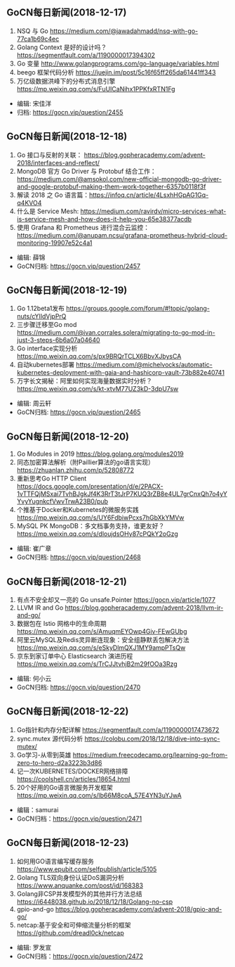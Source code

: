 ## GoCN每日新闻(2018-12-17)

1. NSQ 与 Go https://medium.com/@jawadahmadd/nsq-with-go-77ca1b69c4ec
2. Golang Context 是好的设计吗？https://segmentfault.com/a/1190000017394302
3. Go 变量 http://www.golangprograms.com/go-language/variables.html
4. beego 框架代码分析 https://juejin.im/post/5c16f65ff265da61441ff343
5. 万亿级数据洪峰下的分布式消息引擎 https://mp.weixin.qq.com/s/FuUICaNihx1PPKfxRTN1Fg

- 编辑: 宋佳洋 
- 归档: https://gocn.vip/question/2455  

## GoCN每日新闻(2018-12-18)

1. Go 接口与反射的关联： https://blog.gopheracademy.com/advent-2018/interfaces-and-reflect/
2. MongoDB 官方 Go Driver 与 Protobuf 结合工作：https://medium.com/@amsokol.com/new-official-mongodb-go-driver-and-google-protobuf-making-them-work-together-6357b0118f3f
3. 解读 2018 之 Go 语言篇：https://infoq.cn/article/4LsxhHGpAG1Gq-q4KVO4
4. 什么是 Service Mesh: https://medium.com/ravirdv/micro-services-what-is-service-mesh-and-how-does-it-help-you-65e38377acdb
5. 使用 Grafana 和 Prometheus 进行混合云监控： https://medium.com/@anupam.ncsu/grafana-prometheus-hybrid-cloud-monitoring-19907e52c4a1

- 编辑: 薛锦
- GoCN归档:  https://gocn.vip/question/2457

## GoCN每日新闻(2018-12-19)

1. Go 1.12beta1发布 https://groups.google.com/forum/#!topic/golang-nuts/cYlIdVjpPrQ
2. 三步骤迁移至Go mod https://medium.com/@ivan.corrales.solera/migrating-to-go-mod-in-just-3-steps-6b6a07a04640
3. Go interface实现分析 https://mp.weixin.qq.com/s/px9BRQrTCLX6BbvXJbysCA
4. 自动kubernetes部署 https://medium.com/@michelvocks/automatic-kubernetes-deployment-with-gaia-and-hashicorp-vault-73b882e40741
5. 万字长文揭秘：阿里如何实现海量数据实时分析？ https://mp.weixin.qq.com/s/kt-xtvM77UZ3kD-3dpU7sw

- 编辑: 周云轩
- GoCN归档:  https://gocn.vip/question/2465

## GoCN每日新闻(2018-12-20)

1. Go Modules in 2019  https://blog.golang.org/modules2019
2. 同态加密算法解析（附Paillier算法的go语言实现） https://zhuanlan.zhihu.com/p/52808772
3. 重新思考Go HTTP Client https://docs.google.com/presentation/d/e/2PACX-1vTTFQjMSxai7TvhBJgkJf4K3RrT3tJrP7KUQ3rZB8e4UL7grCnxQh7o4yYYvyYugnkcfVwvTrwA23B0/pub 
4. 个推基于Docker和Kubernetes的微服务实践  https://mp.weixin.qq.com/s/UY6FdbiwPcxs7hGbXkYMVw
5. MySQL PK MongoDB：多文档事务支持，谁更友好？ https://mp.weixin.qq.com/s/dloujdsOHy87cPQkY2oGzg

- 编辑: 崔广章
- GoCN归档:  https://gocn.vip/question/2468

## GoCN每日新闻(2018-12-21)

1. 有点不安全却又一亮的 Go unsafe.Pointer https://gocn.vip/article/1077
2. LLVM IR and Go https://blog.gopheracademy.com/advent-2018/llvm-ir-and-go/ 
3. 数据包在 Istio 网格中的生命周期 https://mp.weixin.qq.com/s/AmuqmEYOwp4Giv-FEwGUbg
4. 阿里云MySQL及Redis灵异断连现象：安全组静默丢包解决方法 https://mp.weixin.qq.com/s/eSkyDlmQXJ1MY9ampPTsQw
5. 京东到家订单中心 Elasticsearch 演进历程 https://mp.weixin.qq.com/s/TrCJJtvhjB2m29fOOa3Rzg

- 编辑: 何小云
- GoCN归档: https://gocn.vip/question/2470

## GoCN每日新闻(2018-12-22)

1. Go指针和内存分配详解 https://segmentfault.com/a/1190000017473672
2. sync.mutex 源代码分析 https://colobu.com/2018/12/18/dive-into-sync-mutex/
3. Go学习-从零到英雄 https://medium.freecodecamp.org/learning-go-from-zero-to-hero-d2a3223b3d86
4. 记一次KUBERNETES/DOCKER网络排障 https://coolshell.cn/articles/18654.html
5. 20个好用的Go语言微服务开发框架 https://mp.weixin.qq.com/s/lb66M8coA_57E4YN3uYJwA

- 编辑：samurai
- GoCN归档：https://gocn.vip/question/2471


## GoCN每日新闻(2018-12-23)
1. 如何用GO语言编写缓存服务 https://www.epubit.com/selfpublish/article/5105
2. Golang TLS双向身份认证DoS漏洞分析 https://www.anquanke.com/post/id/168383
3. Golang非CSP并发模型外的其他并行方法总结 https://i6448038.github.io/2018/12/18/Golang-no-csp
4. gpio-and-go https://blog.gopheracademy.com/advent-2018/gpio-and-go/
5. netcap:基于安全和可伸缩流量分析的框架 https://github.com/dreadl0ck/netcap

- 编辑: 罗发宣
- GoCN归档：https://gocn.vip/question/2472
